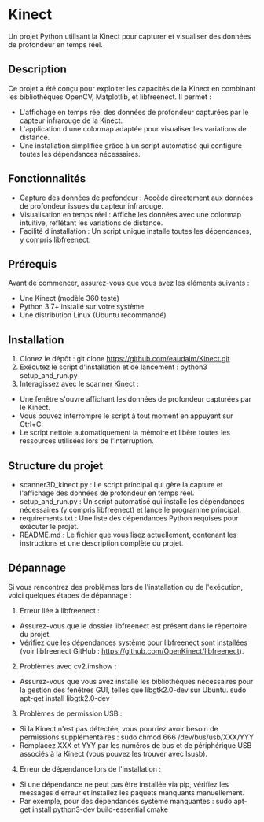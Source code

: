 # Kinect

Un projet Python utilisant la Kinect pour capturer et visualiser des données de profondeur en temps réel.

## Description

Ce projet a été conçu pour exploiter les capacités de la Kinect en combinant les bibliothèques OpenCV, Matplotlib, et libfreenect. Il permet :

* L'affichage en temps réel des données de profondeur capturées par le capteur infrarouge de la Kinect.
* L'application d'une colormap adaptée pour visualiser les variations de distance.
* Une installation simplifiée grâce à un script automatisé qui configure toutes les dépendances nécessaires.

## Fonctionnalités

* Capture des données de profondeur : Accède directement aux données de profondeur issues du capteur infrarouge.
* Visualisation en temps réel : Affiche les données avec une colormap intuitive, reflétant les variations de distance.
* Facilité d'installation : Un script unique installe toutes les dépendances, y compris libfreenect.

## Prérequis

Avant de commencer, assurez-vous que vous avez les éléments suivants :

* Une Kinect (modèle 360 testé)
* Python 3.7+ installé sur votre système
* Une distribution Linux (Ubuntu recommandé)

## Installation

1. Clonez le dépôt : git clone https://github.com/eaudaim/Kinect.git
2. Exécutez le script d'installation et de lancement : python3 setup_and_run.py
3. Interagissez avec le scanner Kinect :
* Une fenêtre s'ouvre affichant les données de profondeur capturées par le Kinect.
* Vous pouvez interrompre le script à tout moment en appuyant sur Ctrl+C.
* Le script nettoie automatiquement la mémoire et libère toutes les ressources utilisées lors de l'interruption.

## Structure du projet

* scanner3D_kinect.py : Le script principal qui gère la capture et l'affichage des données de profondeur en temps réel.
* setup_and_run.py : Un script automatisé qui installe les dépendances nécessaires (y compris libfreenect) et lance le programme principal.
* requirements.txt : Une liste des dépendances Python requises pour exécuter le projet.
* README.md : Le fichier que vous lisez actuellement, contenant les instructions et une description complète du projet.

## Dépannage

Si vous rencontrez des problèmes lors de l'installation ou de l'exécution, voici quelques étapes de dépannage :

1. Erreur liée à libfreenect :
* Assurez-vous que le dossier libfreenect est présent dans le répertoire du projet.
* Vérifiez que les dépendances système pour libfreenect sont installées (voir libfreenect GitHub : https://github.com/OpenKinect/libfreenect).

2. Problèmes avec cv2.imshow :
* Assurez-vous que vous avez installé les bibliothèques nécessaires pour la gestion des fenêtres GUI, telles que libgtk2.0-dev sur Ubuntu. sudo apt-get install libgtk2.0-dev

3. Problèmes de permission USB :
* Si la Kinect n'est pas détectée, vous pourriez avoir besoin de permissions supplémentaires : sudo chmod 666 /dev/bus/usb/XXX/YYY
* Remplacez XXX et YYY par les numéros de bus et de périphérique USB associés à la Kinect (vous pouvez les trouver avec lsusb).

4. Erreur de dépendance lors de l'installation :
* Si une dépendance ne peut pas être installée via pip, vérifiez les messages d'erreur et installez les paquets manquants manuellement.
* Par exemple, pour des dépendances système manquantes : sudo apt-get install python3-dev build-essential cmake
